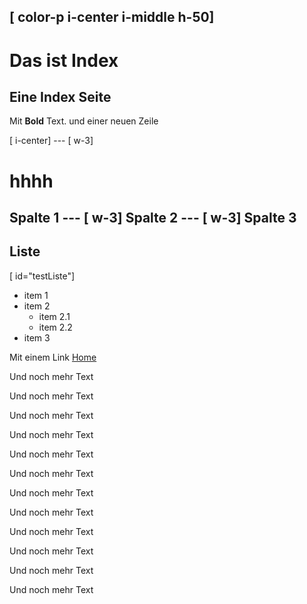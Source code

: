 [ color-p i-center i-middle h-50]
---
# Das ist Index
Eine Index Seite
---

Mit **Bold** Text.
und einer neuen Zeile

[ i-center]
--- [ w-3]
# hhhh
Spalte 1
--- [ w-3]
Spalte 2
--- [ w-3]
Spalte 3
---


## Liste 
[ id="testListe"]
- item 1
- item 2
    - item 2.1
    - item 2.2
- item 3

Mit einem Link
[Home](#/index)


Und noch mehr Text

Und noch mehr Text

Und noch mehr Text

Und noch mehr Text

Und noch mehr Text

Und noch mehr Text

Und noch mehr Text

Und noch mehr Text

Und noch mehr Text

Und noch mehr Text

Und noch mehr Text

Und noch mehr Text
